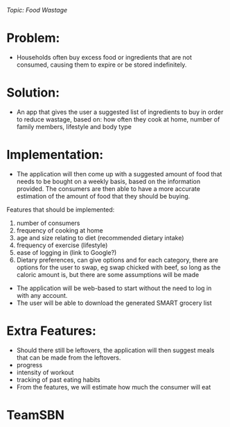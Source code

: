 _Topic: Food Wastage_

# Problem:

- Households often buy excess food or ingredients that are not consumed, causing them to expire or be stored indefinitely.

# Solution:

- An app that gives the user a suggested list of ingredients to buy in order to reduce wastage, based on: how often they cook at home, number of family members, lifestyle and body type

# Implementation:

- The application will then come up with a suggested amount of food that needs to be bought on a weekly basis, based on the information provided. The consumers are then able to have a more accurate estimation of the amount of food that they should be buying.

Features that should be implemented:

1. number of consumers
2. frequency of cooking at home
3. age and size relating to diet (recommended dietary intake)
4. frequency of exercise (lifestyle)
5. ease of logging in (link to Google?)
6. Dietary preferences, can give options and for each category, there are options for the user to swap, eg swap chicked with beef, so long as the caloric amount is, but there are some assumptions will be made

- The application will be web-based to start without the need to log in with any account.
- The user will be able to download the generated SMART grocery list

# Extra Features:

- Should there still be leftovers, the application will then suggest meals that can be made from the leftovers.
- progress
- intensity of workout
- tracking of past eating habits
- From the features, we will estimate how much the consumer will eat

# TeamSBN
